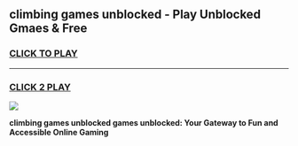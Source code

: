 
## climbing games unblocked - Play Unblocked Gmaes & Free
<h3>
<a href="https://news.freeplayer.one?title=climbing_games_unblocked&ref=16F">CLICK TO PLAY</a></h3>
<hr>

<h3>
<a href="https://news.freeplayer.one?title=climbing_games_unblocked&ref=16F">CLICK 2 PLAY</a>
  
</h3>

<a href="https://news.freeplayer.one?title=climbing_games_unblocked&ref=16F/"><img src="https://clearcache.store/games.png"></a>


**climbing games unblocked games unblocked: Your Gateway to Fun and Accessible Online Gaming**
